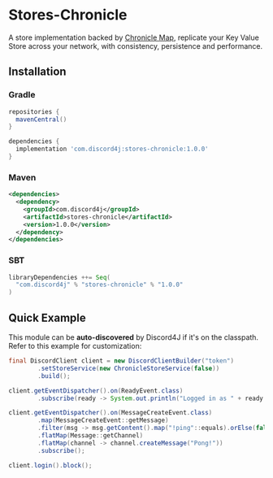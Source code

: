 # Stores-Chronicle

A store implementation backed by [Chronicle Map](https://github.com/OpenHFT/Chronicle-Map), replicate your Key Value Store across your network, with consistency, persistence and performance.

## Installation
### Gradle
```groovy
repositories {
  mavenCentral()
}

dependencies {
  implementation 'com.discord4j:stores-chronicle:1.0.0'
}
```
### Maven
```xml
<dependencies>
  <dependency>
    <groupId>com.discord4j</groupId>
    <artifactId>stores-chronicle</artifactId>
    <version>1.0.0</version>
  </dependency>
</dependencies>
```

### SBT
```scala
libraryDependencies ++= Seq(
  "com.discord4j" % "stores-chronicle" % "1.0.0"
)
```

## Quick Example

This module can be **auto-discovered** by Discord4J if it's on the classpath. Refer to this example for customization:

```java
final DiscordClient client = new DiscordClientBuilder("token")
        .setStoreService(new ChronicleStoreService(false))
        .build();

client.getEventDispatcher().on(ReadyEvent.class)
        .subscribe(ready -> System.out.println("Logged in as " + ready.getSelf().getUsername()));

client.getEventDispatcher().on(MessageCreateEvent.class)
        .map(MessageCreateEvent::getMessage)
        .filter(msg -> msg.getContent().map("!ping"::equals).orElse(false))
        .flatMap(Message::getChannel)
        .flatMap(channel -> channel.createMessage("Pong!"))
        .subscribe();

client.login().block();
```
